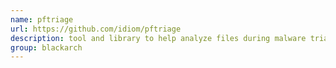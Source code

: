 ```yaml
---
name: pftriage
url: https://github.com/idiom/pftriage
description: tool and library to help analyze files during malware triage and analysis. URL : https://github.com/idiom/pftriage Groups : blackarch blackarch-malware
group: blackarch
---
```

